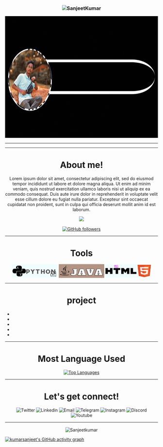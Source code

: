 <h3><p align="center"> <img src="https://komarev.com/ghpvc/?username=kumarsanjeet1&label=Profile%20views&color=6805D3&style=flat" alt="SanjeetKumar" /> </p></h3>

<img src="profile1.gif" alt="profile_photo_&_name" style="width:1500px;height:400px">


<hr>
<hr>

<div align="center">

#  About me!

<p>Lorem ipsum dolor sit amet, consectetur adipiscing elit, sed do eiusmod tempor incididunt ut labore et dolore magna aliqua. Ut enim ad minim veniam, quis nostrud exercitation ullamco laboris nisi ut aliquip ex ea commodo consequat. Duis aute irure dolor in reprehenderit in voluptate velit esse cillum dolore eu fugiat nulla pariatur. Excepteur sint occaecat cupidatat non proident, sunt in culpa qui officia deserunt mollit anim id est laborum. </p>

<a href="https://www.twitter.com/Krsanjeets" target="_blank" rel="noreferrer"><img
src="https://img.shields.io/twitter/follow/Krsanjeets?logo=twitter&style=for-the-badge&color=0891b2&labelColor=1c1917"
/></a>


[![GitHub followers](https://img.shields.io/github/followers/kumarsanjeet1.svg?style=social&label=Follow)](https://github.com/kumarsanjeet1?tab=followers)

</div>


 <hr>  
   

<div align="center">
   
   # Tools
</div>

<div align ="center" >
<img alt ="python" src = "https://github.com/Kumarsanjeet1/Kumarsanjeet1/blob/main/tools_png/python.png"  width ="150" height = "45"/>  
<img alt ="Java" src = "https://github.com/Kumarsanjeet1/Kumarsanjeet1/blob/main/tools_png/java.png" width ="150" height = "45"/> 
<img alt = "Html" src ="https://github.com/Kumarsanjeet1/Kumarsanjeet1/blob/main/tools_png/html.png" width = "150" height = "45"/>
</div>

<hr>

<div align="center">


   
# project
*
*
*
*
*
</div>
   
   
   
   
<div align="center">
   
<hr>

# Most Language Used  
   
<a href="https://github.com/kumarsanjeet1" align="left"><img src="https://github-readme-stats.vercel.app/api/top-langs/?username=kumarsanjeet1&langs_count=10&title_color=0891b2&text_color=ffffff&icon_color=0891b2&bg_color=1c1917&hide_border=true&locale=en&custom_title=Top%20%Languages" alt="Top Languages" /></a>
   
<hr>
</div>







<div align ="center">



# Let's get connect!
![Twitter]()
![Linkedin]()
![Email]()
![Telegram]()
![Instagram]()
![Discord]()
![Youtube]()
</div>

<hr>







</tr>





<div align="center">
<p><img align="center" src="https://github-readme-streak-stats.herokuapp.com/?user=kumarsanjeet1&theme=dark" alt="Sanjeetkumar" /></p>

</div>



[![kumarsanjeet's GitHub activity graph](https://activity-graph.herokuapp.com/graph?username=kumarsanjeet1&theme=xcode)](https://git.io/kumarsanjeet1)







